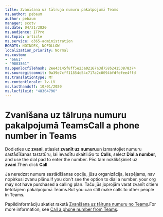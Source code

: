 ```yaml
---
title: Zvanīšana uz tālruņa numuru pakalpojumā Teams
ms.author: pebaum
author: pebaum
manager: scotv
ms.date: 04/21/2020
ms.audience: ITPro
ms.topic: article
ms.service: o365-administration
ROBOTS: NOINDEX, NOFOLLOW
localization_priority: Normal
ms.custom:
- "6661"
- "9003561"
ms.openlocfilehash: 2ee43145f8ff5e23a02167a3d758b24153878374
ms.sourcegitcommit: 9a39e7cff11854c54c717a2c0094bfdfefee4ffd
ms.translationtype: MT
ms.contentlocale: lv-LV
ms.lasthandoff: 10/01/2020
ms.locfileid: "48364796"
---
```

# <a name="call-a-phone-number-in-teams"></a><span data-ttu-id="389f4-102">Zvanīšana uz tālruņa numuru pakalpojumā Teams</span><span class="sxs-lookup"><span data-stu-id="389f4-102">Call a phone number in Teams</span></span>

<span data-ttu-id="389f4-103">Dodieties uz  **zvani**, atlasiet  **zvanīt uz numuru**un izmantojiet numuru sastādīšanas tastatūru, lai ievadītu skaitli.</span><span class="sxs-lookup"><span data-stu-id="389f4-103">Go to  **Calls**, select  **Dial a number**, and use the dial pad to enter the number.</span></span> <span data-ttu-id="389f4-104">Pēc tam noklikšķiniet uz  **zvani**.</span><span class="sxs-lookup"><span data-stu-id="389f4-104">Then click  **Call**.</span></span>

<span data-ttu-id="389f4-105">Ja neredzat numura sastādīšanas opciju, jūsu organizācija, iespējams, nav nopirkusi zvanu plānu.</span><span class="sxs-lookup"><span data-stu-id="389f4-105">If you don't see the option to dial a number, your org may not have purchased a calling plan.</span></span> <span data-ttu-id="389f4-106">Taču jūs joprojām varat zvanīt citiem lietotājiem pakalpojumā Teams.</span><span class="sxs-lookup"><span data-stu-id="389f4-106">But you can still make calls to other people in Teams.</span></span>  

<span data-ttu-id="389f4-107">Papildinformāciju skatiet rakstā [Zvanīšana uz tālruņa numuru no Teams](https://support.microsoft.com/office/20d24ace-2851-4c29-8441-30dd2a5cf078).</span><span class="sxs-lookup"><span data-stu-id="389f4-107">For more information, see [Call a phone number from Teams](https://support.microsoft.com/office/20d24ace-2851-4c29-8441-30dd2a5cf078).</span></span>
